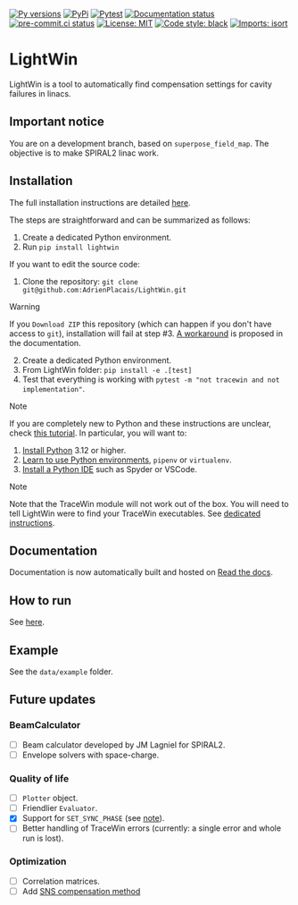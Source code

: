 [![Py versions](https://img.shields.io/badge/python-3.12-blue)](https://img.shields.io/badge/python-3.12-blue)
[![PyPi](https://img.shields.io/pypi/v/lightwin)](https://pypi.org/project/LightWin/)
[![Pytest](https://img.shields.io/badge/py-test-blue?logo=pytest)](https://github.com/AdrienPlacais/LightWin/actions/workflows/test.yml)
[![Documentation status](https://readthedocs.org/projects/lightwin/badge/?version=latest)](https://lightwin.readthedocs.io/en/latest/?badge=latest)
[![pre-commit.ci status](https://results.pre-commit.ci/badge/github/AdrienPlacais/LightWin/main.svg)](https://results.pre-commit.ci/latest/github/AdrienPlacais/LightWin/main)
[![License: MIT](https://img.shields.io/badge/License-MIT-yellow.svg)](https://opensource.org/licenses/MIT)
[![Code style: black](https://img.shields.io/badge/code%20style-black-000000.svg)](https://github.com/psf/black)
[![Imports: isort](https://img.shields.io/badge/%20imports-isort-%231674b1?style=flat&labelColor=ef8336)](https://pycqa.github.io/isort/)

# LightWin
LightWin is a tool to automatically find compensation settings for cavity failures in linacs.

## Important notice
You are on a development branch, based on `superpose_field_map`.
The objective is to make SPIRAL2 linac work.

## Installation
The full installation instructions are detailed [here](https://lightwin.readthedocs.io/en/latest/manual/installation.html).

The steps are straightforward and can be summarized as follows:
1. Create a dedicated Python environment.
2. Run `pip install lightwin`

If you want to edit the source code:
1. Clone the repository: `git clone git@github.com:AdrienPlacais/LightWin.git`
> [!WARNING]
> If you `Download ZIP` this repository (which can happen if you don't have access to `git`), installation will fail at step #3.
> [A workaround](https://lightwin.readthedocs.io/en/latest/manual/troubles/setuptools_error.html) is proposed in the documentation.
2. Create a dedicated Python environment.
3. From LightWin folder: `pip install -e .[test]`
4. Test that everything is working with `pytest -m "not tracewin and not implementation"`.

> [!NOTE]
> If you are completely new to Python and these instructions are unclear, check [this tutorial](https://python-guide.readthedocs.io/en/latest/).
> In particular, you will want to:
> 1. [Install Python](https://python-guide.readthedocs.io/en/latest/starting/installation/) 3.12 or higher.
> 2. [Learn to use Python environments](https://python-guide.readthedocs.io/en/latest/dev/virtualenvs/), `pipenv` or `virtualenv`.
> 3. [Install a Python IDE](https://python-guide.readthedocs.io/en/latest/dev/env/#ides) such as Spyder or VSCode.

> [!NOTE]
> Note that the TraceWin module will not work out of the box.
> You will need to tell LightWin were to find your TraceWin executables.
> See [dedicated instructions](https://lightwin.readthedocs.io/en/latest/manual/installation.tracewin.html).

## Documentation
Documentation is now automatically built and hosted on [Read the docs](https://lightwin.readthedocs.io/en/latest/).

## How to run
See [here](https://lightwin.readthedocs.io/en/latest/manual/usage.html).

## Example
See the `data/example` folder.

## Future updates

### 

### BeamCalculator

- [ ] Beam calculator developed by JM Lagniel for SPIRAL2.
- [ ] Envelope solvers with space-charge.

### Quality of life

- [ ] `Plotter` object.
- [ ] Friendlier `Evaluator`.
- [x] Support for `SET_SYNC_PHASE` (see [note](https://lightwin.readthedocs.io/en/latest/manual/usage.html#compatibility-with-tracewin-dat-files)).
- [ ] Better handling of TraceWin errors (currently: a single error and whole run is lost).

### Optimization

- [ ] Correlation matrices.
- [ ] Add [SNS compensation method](doi.org://10.18429/JACoW-LINAC2022-FR1AA06)
